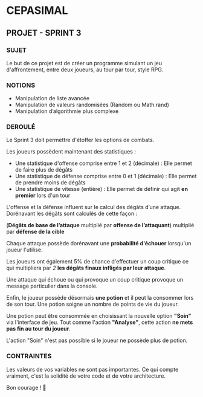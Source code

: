 # CEPASIMAL
## PROJET - SPRINT 3
### SUJET
Le but de ce projet est de créer un programme simulant un jeu d'affrontement, entre deux joueurs, au tour par tour, style RPG.

### NOTIONS
+ Manipulation de liste avancée
+ Manipulation de valeurs randomisées (Random ou Math.rand)
+ Manipulation d’algorithmie plus complexe

### DEROULÉ
Le Sprint 3 doit permettre d'étoffer les options de combats.

Les joueurs possèdent maintenant des statistiques :
  - Une statistique d'offense comprise entre 1 et 2 (décimale) : Elle permet de faire plus de dégâts
  - Une statistique de défense comprise entre 0 et 1 (décimale) : Elle permet de prendre moins de dégâts
  - Une statistique de vitesse (entière) : Elle permet de définir qui agit **en premier** lors d'un tour

L'offense et la défense influent sur le calcul des dégâts d’une attaque. Dorénavant les dégâts sont calculés de cette façon :

(**Dégâts de base de l’attaque** multiplié par **offense de l’attaquant**) multiplié par **défense de la cible**

Chaque attaque possède dorénavant une **probabilité d'échouer** lorsqu'un joueur l'utilise. 

Les joueurs ont également 5% de chance d'effectuer un coup critique ce qui multipliera par *2* **les dégâts finaux infligés par leur attaque**.

Une attaque qui échoue ou qui provoque un coup critique provoque un message particulier dans la console.

Enfin, le joueur possède désormais **une potion** et il peut la consommer lors de son tour.
Une potion soigne un nombre de points de vie du joueur.

Une potion peut être consommée en choisissant la nouvelle option **"Soin"** via l'interface de jeu.
Tout comme l'action **"Analyse"**, cette action **ne mets pas fin au tour du joueur**.

L'action "Soin" n'est pas possible si le joueur ne possède plus de potion.

### CONTRAINTES

Les valeurs de vos variables ne sont pas importantes. Ce qui compte vraiment, c'est la solidité de votre code et de votre architecture.

Bon courage ! 🌟
